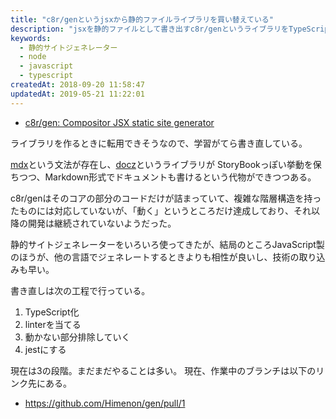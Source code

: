 ```yaml
---
title: "c8r/genというjsxから静的ファイルライブラリを買い替えている"
description: "jsxを静的ファイルとして書き出すc8r/genというライブラリをTypeScript化しつつ写経してみた。"
keywords:
  - 静的サイトジェネレーター
  - node
  - javascript
  - typescript
createdAt: 2018-09-20 11:58:47
updatedAt: 2019-05-21 11:22:01
---
```


<!--truncate-->

* [c8r/gen: Compositor JSX static site generator](https://github.com/c8r/gen)

ライブラリを作るときに転用できそうなので、学習がてら書き直している。

[mdx](https://github.com/mdx-js/mdx)という文法が存在し、[docz](https://github.com/pedronauck/docz/stargazers/)というライブラリが
StoryBookっぽい挙動を保ちつつ、Markdown形式でドキュメントも書けるという代物ができつつある。

c8r/genはそのコアの部分のコードだけが詰まっていて、複雑な階層構造を持ったものには対応していないが、「動く」というところだけ達成しており、それ以降の開発は継続されていないようだった。

静的サイトジェネレーターをいろいろ使ってきたが、結局のところJavaScript製のほうが、他の言語でジェネレートするときよりも相性が良いし、技術の取り込みも早い。

書き直しは次の工程で行っている。

1. TypeScript化
2. linterを当てる
3. 動かない部分排除していく
4. jestにする

現在は3の段階。まだまだやることは多い。
現在、作業中のブランチは以下のリンク先にある。

* <https://github.com/Himenon/gen/pull/1>
